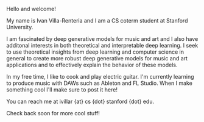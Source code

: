 Hello and welcome!

My name is Ivan Villa-Renteria and I am a CS coterm student at Stanford University.

I am fascinated by deep generative models for music and art and I also have additonal interests in both theoretical and interpretable deep learning. I seek to use theoretical insights from deep learning and computer science in general to create more robust deep generative models for music and art applications and to effectively explain the behavior of these models.

In my free time, I like to cook and play electric guitar. I'm currently learning to produce music with DAWs such as Ableton and FL Studio. When I make something cool I'll make sure to post it here!

You can reach me at ivillar {at} cs {dot} stanford {dot} edu. 

Check back soon for more cool stuff!
